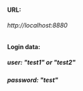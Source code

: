 #### URL:
###### http://localhost:8880

#### Login data:
##### user: "test1" or "test2"
##### password: "test"


